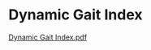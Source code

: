 # Dynamic Gait Index

[Dynamic Gait Index.pdf](Dynamic%20Gait%20Index%200f03d770e3ab4508b7518618df9b4106/Dynamic_Gait_Index.pdf)
